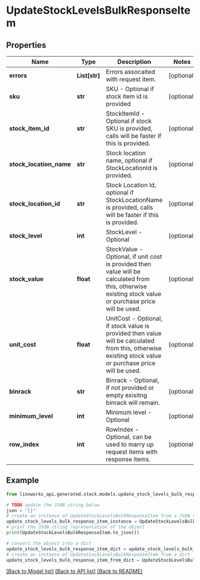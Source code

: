 # UpdateStockLevelsBulkResponseItem


## Properties

Name | Type | Description | Notes
------------ | ------------- | ------------- | -------------
**errors** | **List[str]** | Errors assocaited with request item. | [optional] 
**sku** | **str** | SKU - Optional if stock item id is provided | [optional] 
**stock_item_id** | **str** | StockItemId - Optional if stock SKU is provided, calls will be faster if this is provided. | [optional] 
**stock_location_name** | **str** | Stock location name, optional if StockLocationId is provided. | [optional] 
**stock_location_id** | **str** | Stock Location Id, optional if StockLocationName is provided, calls will be faster if this is provided. | [optional] 
**stock_level** | **int** | StockLevel - Optional | [optional] 
**stock_value** | **float** | StockValue - Optional, if unit cost is provided then value will be calculated from this, otherwise existing stock value or purchase price will be used. | [optional] 
**unit_cost** | **float** | UnitCost - Optional, if stock value is provided then value will be calculated from this, otherwise existing stock value or purchase price will be used. | [optional] 
**binrack** | **str** | Binrack - Optional, if not provided or empty exisitng binrack will remain. | [optional] 
**minimum_level** | **int** | Minimum level - Optional | [optional] 
**row_index** | **int** | RowIndex - Optional, can be used to marry up request items with response items. | [optional] 

## Example

```python
from linnworks_api.generated.stock.models.update_stock_levels_bulk_response_item import UpdateStockLevelsBulkResponseItem

# TODO update the JSON string below
json = "{}"
# create an instance of UpdateStockLevelsBulkResponseItem from a JSON string
update_stock_levels_bulk_response_item_instance = UpdateStockLevelsBulkResponseItem.from_json(json)
# print the JSON string representation of the object
print(UpdateStockLevelsBulkResponseItem.to_json())

# convert the object into a dict
update_stock_levels_bulk_response_item_dict = update_stock_levels_bulk_response_item_instance.to_dict()
# create an instance of UpdateStockLevelsBulkResponseItem from a dict
update_stock_levels_bulk_response_item_from_dict = UpdateStockLevelsBulkResponseItem.from_dict(update_stock_levels_bulk_response_item_dict)
```
[[Back to Model list]](../README.md#documentation-for-models) [[Back to API list]](../README.md#documentation-for-api-endpoints) [[Back to README]](../README.md)


